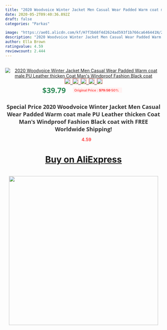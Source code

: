 ```yaml
---
title: "2020 Woodvoice Winter Jacket Men Casual Wear Padded Warm coat male PU Leather thicken Coat Man's  Windproof Fashion Black coat"
date: 2020-05-2T09:40:36.892Z
draft: false
categories: "Parkas"

image: "https://ae01.alicdn.com/kf/H7f3b68f4d2624ad593f1b766ca646441N/2020-Woodvoice-Winter-Jacket-Men-Casual-Wear-Padded-Warm-coat-male-PU-Leather-thicken-Coat-Man.jpg"
description: "2020 Woodvoice Winter Jacket Men Casual Wear Padded Warm coat male PU Leather thicken Coat Man's  Windproof Fashion Black coat"
author: Ella Brown
ratingvalue: 4.59
reviewcount: 2.444
---
```

<br>
<div style="text-align: center;">
<a href="https://s.click.aliexpress.com/e/_AkwXi9" target="_blank" rel="nofollow noopener noreferrer"><img alt="2020 Woodvoice Winter Jacket Men Casual Wear Padded Warm coat male PU Leather thicken Coat Man's  Windproof Fashion Black coat" class="magnifier-image" src="https://ae01.alicdn.com/kf/H7f3b68f4d2624ad593f1b766ca646441N/2020-Woodvoice-Winter-Jacket-Men-Casual-Wear-Padded-Warm-coat-male-PU-Leather-thicken-Coat-Man.jpg_640x640.jpg">
<br>
<img style="border:1px solid salmon" src="https://ae01.alicdn.com/kf/H7f3b68f4d2624ad593f1b766ca646441N/2020-Woodvoice-Winter-Jacket-Men-Casual-Wear-Padded-Warm-coat-male-PU-Leather-thicken-Coat-Man.jpg_120x120.jpg">&nbsp;&nbsp;<img style="border:1px solid salmon" src="https://ae01.alicdn.com/kf/H1c9e35e506964204b30d3aefae52c959u/2020-Woodvoice-Winter-Jacket-Men-Casual-Wear-Padded-Warm-coat-male-PU-Leather-thicken-Coat-Man.jpg_120x120.jpg">&nbsp;&nbsp;<img style="border:1px solid salmon" src="https://ae01.alicdn.com/kf/H39132f05cb2344569cce27a2baa00552H/2020-Woodvoice-Winter-Jacket-Men-Casual-Wear-Padded-Warm-coat-male-PU-Leather-thicken-Coat-Man.jpg_120x120.jpg">&nbsp;&nbsp;<img style="border:1px solid salmon" src="https://ae01.alicdn.com/kf/H57ed3c6a251649b4b9d48f0f51a7f78dv/2020-Woodvoice-Winter-Jacket-Men-Casual-Wear-Padded-Warm-coat-male-PU-Leather-thicken-Coat-Man.jpg_120x120.jpg">&nbsp;&nbsp;<img style="border:1px solid salmon" src="https://ae01.alicdn.com/kf/Ha04052bc2eb14865b516715c9a216a36X/2020-Woodvoice-Winter-Jacket-Men-Casual-Wear-Padded-Warm-coat-male-PU-Leather-thicken-Coat-Man.jpg_120x120.jpg"></a></div><br0>
<div style="text-align: center;"><span style="background-color: white; border: 0px; box-sizing: border-box; color: seagreen; display: inline-block; font-family: &quot;open sans&quot; , &quot;arial&quot; , &quot;helvetica&quot; , sans-serif , &quot;heiti&quot;; font-size: 24px; font-stretch: inherit; font-weight: 700; line-height: inherit; margin: 0px 10px 0px 0px; padding: 0px; vertical-align: middle;">$39.79 </span>
<span style="background: rgb(255 , 241 , 241); border-radius: 3px; border: 0px; box-sizing: border-box; color: #ff4747; display: inline-block; font-family: inherit; font-size: 12px; font-stretch: inherit; font-style: inherit; font-variant: inherit; font-weight: 600; line-height: inherit; margin: 0px; padding: 2px 5px; transform: scale(0.9); vertical-align: middle;">Original Price : <b style="text-decoration: line-through;">$79.58 </b> 50%&nbsp;&nbsp;</span></div>
<h1 style="color: #333333; display: inline-block; font-family: &quot;open sans&quot; , &quot;arial&quot; , &quot;helvetica&quot; , sans-serif , &quot;heiti&quot;; font-size: 18px; font-stretch: inherit; font-weight: 700; text-align: center;">Special Price 2020 Woodvoice Winter Jacket Men Casual Wear Padded Warm coat male PU Leather thicken Coat Man's  Windproof Fashion Black coat with FREE Worldwide Shipping!</h1>
<div style="color: #ff4747; text-align: center;">
<img src="https://4.bp.blogspot.com/-M0ZcTcb-5uY/XleCXlxnR4I/AAAAAAAAAEc/OrjgMkXV1oMQFaCRZj5HQwOCBcu3w1FegCPcBGAYYCw/s1600/star.png" style="height: 15px;">&nbsp;<b>4.59</b></div>
<div class="button_cont" align="center"><a class="buynow_a" href="https://s.click.aliexpress.com/e/_AkwXi9" target="_blank" rel="nofollow noopener noreferrer"><H1>Buy on AliExpress</H1></a></div><br>
<div class="separator" style="clear: both; text-align: center;">
<img src="https://lh3.googleusercontent.com/-pTy5HemUv9M/XlePHvY0dAI/AAAAAAAAAE4/0nX5iRUoIWY8eMW9Dpxeirr157OZliDIgCLcBGAsYHQ/s1600/badge.gif" width="480">
</div>
